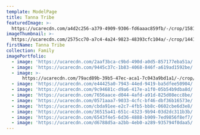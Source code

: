 ```yaml
---
template: ModelPage
title: Tanna Tribe
featuredImage: >-
  https://ucarecdn.com/a4d2c256-a379-4909-9306-fd6aaac859fb/-/crop/1581x1134/51,674/-/preview/
imageThumbnail: >-
  https://ucarecdn.com/2575cc70-a7c4-4a24-9823-48393cfc104a/-/crop/1441x2068/149,94/-/preview/
firstName: Tanna Tribe
collection: Family
imagePortfolio:
  - image: 'https://ucarecdn.com/2aaf3bca-c9bd-490d-a0d5-857177eba51a/'
  - image: 'https://ucarecdn.com/9445c37c-1b83-4068-846f-a619ad1592be/'
  - image: >-
      https://ucarecdn.com/79acd89b-39b5-47ec-aca1-7c043a9bd1a1/-/crop/1732x1970/0,0/-/preview/
  - image: 'https://ucarecdn.com/e44425a0-7943-44ed-9419-ba5dfee50904/'
  - image: 'https://ucarecdn.com/9c94681c-d9a6-417e-a1f0-05b54b9dba8d/'
  - image: 'https://ucarecdn.com/7656aace-d044-4afd-a91d-825d08ecc8be/'
  - image: 'https://ucarecdn.com/0571aaa7-9033-4cfc-bf46-dbf36b16573e/'
  - image: 'https://ucarecdn.com/cbda91ee-e2c7-4fb5-bb8c-0602cbe6d3e8/'
  - image: 'https://ucarecdn.com/36515a41-651c-4323-9b94-03d2dc311b3b/'
  - image: 'https://ucarecdn.com/6543f4e5-6d36-4888-b909-7ed9856f8ef7/'
  - image: 'https://ucarecdn.com/d6788d5a-a2bb-4eb0-a289-935794f0daa5/'
---
```


